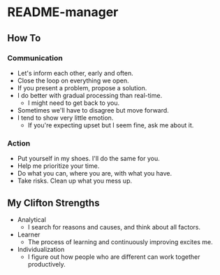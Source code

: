 # README-manager

## How To

### Communication

* Let's inform each other, early and often.
* Close the loop on everything we open.
* If you present a problem, propose a solution.
* I do better with gradual processing than real-time.
  * I might need to get back to you.
* Sometimes we'll have to disagree but move forward.
* I tend to show very little emotion.
  * If you're expecting upset but I seem fine, ask me about it.

### Action

* Put yourself in my shoes. I'll do the same for you.
* Help me prioritize your time.
* Do what you can, where you are, with what you have.
* Take risks. Clean up what you mess up.

## My Clifton Strengths

* Analytical
  * I search for reasons and causes, and think about all factors.
* Learner
  * The process of learning and continuously improving excites me.
* Individualization
  * I figure out how people who are different can work together productively.
